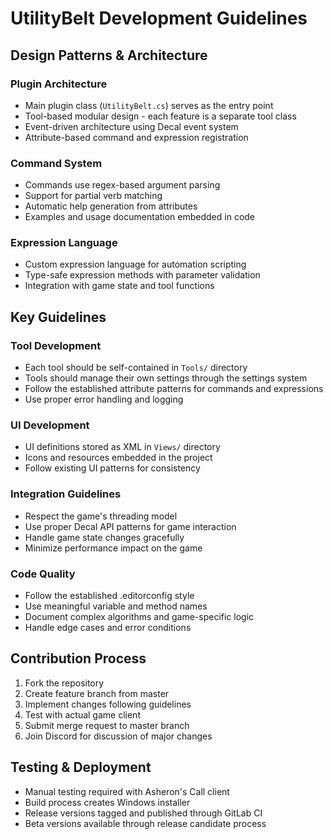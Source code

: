 # UtilityBelt Development Guidelines

## Design Patterns & Architecture

### Plugin Architecture
- Main plugin class (`UtilityBelt.cs`) serves as the entry point
- Tool-based modular design - each feature is a separate tool class
- Event-driven architecture using Decal event system
- Attribute-based command and expression registration

### Command System
- Commands use regex-based argument parsing
- Support for partial verb matching
- Automatic help generation from attributes
- Examples and usage documentation embedded in code

### Expression Language
- Custom expression language for automation scripting
- Type-safe expression methods with parameter validation
- Integration with game state and tool functions

## Key Guidelines

### Tool Development
- Each tool should be self-contained in `Tools/` directory
- Tools should manage their own settings through the settings system
- Follow the established attribute patterns for commands and expressions
- Use proper error handling and logging

### UI Development
- UI definitions stored as XML in `Views/` directory
- Icons and resources embedded in the project
- Follow existing UI patterns for consistency

### Integration Guidelines
- Respect the game's threading model
- Use proper Decal API patterns for game interaction
- Handle game state changes gracefully
- Minimize performance impact on the game

### Code Quality
- Follow the established .editorconfig style
- Use meaningful variable and method names
- Document complex algorithms and game-specific logic
- Handle edge cases and error conditions

## Contribution Process
1. Fork the repository
2. Create feature branch from master
3. Implement changes following guidelines
4. Test with actual game client
5. Submit merge request to master branch
6. Join Discord for discussion of major changes

## Testing & Deployment
- Manual testing required with Asheron's Call client
- Build process creates Windows installer
- Release versions tagged and published through GitLab CI
- Beta versions available through release candidate process